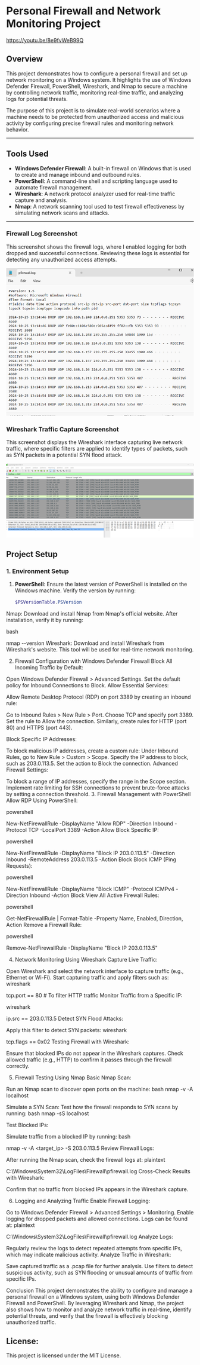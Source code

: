 # Personal Firewall and Network Monitoring Project

https://youtu.be/8e9fvWeB99Q

## Overview

This project demonstrates how to configure a personal firewall and set up network monitoring on a Windows system. It highlights the use of Windows Defender Firewall, PowerShell, Wireshark, and Nmap to secure a machine by controlling network traffic, monitoring real-time traffic, and analyzing logs for potential threats.

The purpose of this project is to simulate real-world scenarios where a machine needs to be protected from unauthorized access and malicious activity by configuring precise firewall rules and monitoring network behavior.

---

## Tools Used

- **Windows Defender Firewall**: A built-in firewall on Windows that is used to create and manage inbound and outbound rules.
- **PowerShell**: A command-line shell and scripting language used to automate firewall management.
- **Wireshark**: A network protocol analyzer used for real-time traffic capture and analysis.
- **Nmap**: A network scanning tool used to test firewall effectiveness by simulating network scans and attacks.

---

### Firewall Log Screenshot

This screenshot shows the firewall logs, where I enabled logging for both dropped and successful connections. Reviewing these logs is essential for detecting any unauthorized access attempts.

![Firewall Log Screenshot](./firewall_log_screenshot.png)

### Wireshark Traffic Capture Screenshot

This screenshot displays the Wireshark interface capturing live network traffic, where specific filters are applied to identify types of packets, such as SYN packets in a potential SYN flood attack.

![Wireshark Screenshot](./wireshark_screenshot1.png)

## Project Setup

### 1. **Environment Setup**

1. **PowerShell**: Ensure the latest version of PowerShell is installed on the Windows machine. Verify the version by running:
   ```powershell
   $PSVersionTable.PSVersion
Nmap: Download and install Nmap from Nmap's official website. After installation, verify it by running:

bash

nmap --version
Wireshark: Download and install Wireshark from Wireshark's website. This tool will be used for real-time network monitoring.

2. Firewall Configuration with Windows Defender Firewall
Block All Incoming Traffic by Default:

Open Windows Defender Firewall > Advanced Settings.
Set the default policy for Inbound Connections to Block.
Allow Essential Services:

Allow Remote Desktop Protocol (RDP) on port 3389 by creating an inbound rule:

Go to Inbound Rules > New Rule > Port.
Choose TCP and specify port 3389.
Set the rule to Allow the connection.
Similarly, create rules for HTTP (port 80) and HTTPS (port 443).

Block Specific IP Addresses:

To block malicious IP addresses, create a custom rule:
Under Inbound Rules, go to New Rule > Custom > Scope.
Specify the IP address to block, such as 203.0.113.5.
Set the action to Block the connection.
Advanced Firewall Settings:

To block a range of IP addresses, specify the range in the Scope section.
Implement rate limiting for SSH connections to prevent brute-force attacks by setting a connection threshold.
3. Firewall Management with PowerShell
Allow RDP Using PowerShell:

powershell

New-NetFirewallRule -DisplayName "Allow RDP" -Direction Inbound -Protocol TCP -LocalPort 3389 -Action Allow
Block Specific IP:

powershell

New-NetFirewallRule -DisplayName "Block IP 203.0.113.5" -Direction Inbound -RemoteAddress 203.0.113.5 -Action Block
Block ICMP (Ping Requests):

powershell

New-NetFirewallRule -DisplayName "Block ICMP" -Protocol ICMPv4 -Direction Inbound -Action Block
View All Active Firewall Rules:

powershell

Get-NetFirewallRule | Format-Table -Property Name, Enabled, Direction, Action
Remove a Firewall Rule:

powershell

Remove-NetFirewallRule -DisplayName "Block IP 203.0.113.5"

4. Network Monitoring Using Wireshark
Capture Live Traffic:

Open Wireshark and select the network interface to capture traffic (e.g., Ethernet or Wi-Fi).
Start capturing traffic and apply filters such as:
wireshark

tcp.port == 80  # To filter HTTP traffic
Monitor Traffic from a Specific IP:

wireshark

ip.src == 203.0.113.5
Detect SYN Flood Attacks:

Apply this filter to detect SYN packets:
wireshark

tcp.flags == 0x02
Testing Firewall with Wireshark:

Ensure that blocked IPs do not appear in the Wireshark captures.
Check allowed traffic (e.g., HTTP) to confirm it passes through the firewall correctly.

5. Firewall Testing Using Nmap
Basic Nmap Scan:

Run an Nmap scan to discover open ports on the machine:
bash
nmap -v -A localhost

Simulate a SYN Scan:
Test how the firewall responds to SYN scans by running:
bash
nmap -sS localhost

Test Blocked IPs:

Simulate traffic from a blocked IP by running:
bash

nmap -v -A <target_ip> -S 203.0.113.5
Review Firewall Logs:

After running the Nmap scan, check the firewall logs at:
plaintext

C:\Windows\System32\LogFiles\Firewall\pfirewall.log
Cross-Check Results with Wireshark:

Confirm that no traffic from blocked IPs appears in the Wireshark capture.

6. Logging and Analyzing Traffic
Enable Firewall Logging:

Go to Windows Defender Firewall > Advanced Settings > Monitoring.
Enable logging for dropped packets and allowed connections.
Logs can be found at:
plaintext

C:\Windows\System32\LogFiles\Firewall\pfirewall.log
Analyze Logs:

Regularly review the logs to detect repeated attempts from specific IPs, which may indicate malicious activity.
Analyze Traffic in Wireshark:

Save captured traffic as a .pcap file for further analysis.
Use filters to detect suspicious activity, such as SYN flooding or unusual amounts of traffic from specific IPs.

Conclusion
This project demonstrates the ability to configure and manage a personal firewall on a Windows system, using both Windows Defender Firewall and PowerShell. By leveraging Wireshark and Nmap, the project also shows how to monitor and analyze network traffic in real-time, identify potential threats, and verify that the firewall is effectively blocking unauthorized traffic.



## License:
This project is licensed under the MIT License.
